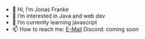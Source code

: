 - 👋 Hi, I’m Jonas Franke
- 👀 I’m interested in Java and web dev
- 🌱 I’m currently learning javascript
- 📫 How to reach me:
[E-Mail](mailto:mail@jonasfranke.tech)
Discord: coming soon

<!---
JonasFranke/JonasFranke is a ✨ special ✨ repository because its `README.md` (this file) appears on your GitHub profile.
You can click the Preview link to take a look at your changes.
--->
